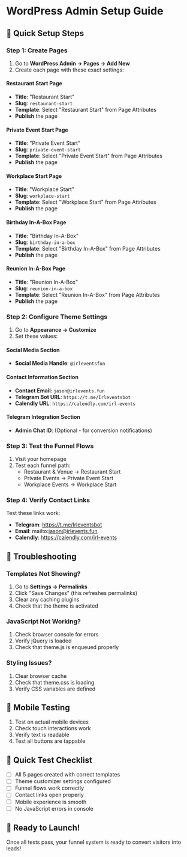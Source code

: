 # WordPress Admin Setup Guide

## 🚀 Quick Setup Steps

### Step 1: Create Pages
1. Go to **WordPress Admin → Pages → Add New**
2. Create each page with these exact settings:

#### Restaurant Start Page
- **Title**: "Restaurant Start"
- **Slug**: `restaurant-start`
- **Template**: Select "Restaurant Start" from Page Attributes
- **Publish** the page

#### Private Event Start Page
- **Title**: "Private Event Start"
- **Slug**: `private-event-start`
- **Template**: Select "Private Event Start" from Page Attributes
- **Publish** the page

#### Workplace Start Page
- **Title**: "Workplace Start"
- **Slug**: `workplace-start`
- **Template**: Select "Workplace Start" from Page Attributes
- **Publish** the page

#### Birthday In-A-Box Page
- **Title**: "Birthday In-A-Box"
- **Slug**: `birthday-in-a-box`
- **Template**: Select "Birthday In-A-Box" from Page Attributes
- **Publish** the page

#### Reunion In-A-Box Page
- **Title**: "Reunion In-A-Box"
- **Slug**: `reunion-in-a-box`
- **Template**: Select "Reunion In-A-Box" from Page Attributes
- **Publish** the page

### Step 2: Configure Theme Settings
1. Go to **Appearance → Customize**
2. Set these values:

#### Social Media Section
- **Social Media Handle**: `@irleventsfun`

#### Contact Information Section
- **Contact Email**: `jason@irlevents.fun`
- **Telegram Bot URL**: `https://t.me/Irleventsbot`
- **Calendly URL**: `https://calendly.com/irl-events`

#### Telegram Integration Section
- **Admin Chat ID**: (Optional - for conversion notifications)

### Step 3: Test the Funnel Flows
1. Visit your homepage
2. Test each funnel path:
   - Restaurant & Venue → Restaurant Start
   - Private Events → Private Event Start
   - Workplace Events → Workplace Start

### Step 4: Verify Contact Links
Test these links work:
- **Telegram**: https://t.me/Irleventsbot
- **Email**: mailto:jason@irlevents.fun
- **Calendly**: https://calendly.com/irl-events

## 🔧 Troubleshooting

### Templates Not Showing?
1. Go to **Settings → Permalinks**
2. Click "Save Changes" (this refreshes permalinks)
3. Clear any caching plugins
4. Check that the theme is activated

### JavaScript Not Working?
1. Check browser console for errors
2. Verify jQuery is loaded
3. Check that theme.js is enqueued properly

### Styling Issues?
1. Clear browser cache
2. Check that theme.css is loading
3. Verify CSS variables are defined

## 📱 Mobile Testing
1. Test on actual mobile devices
2. Check touch interactions work
3. Verify text is readable
4. Test all buttons are tappable

## 🎯 Quick Test Checklist
- [ ] All 5 pages created with correct templates
- [ ] Theme customizer settings configured
- [ ] Funnel flows work correctly
- [ ] Contact links open properly
- [ ] Mobile experience is smooth
- [ ] No JavaScript errors in console

## 🚀 Ready to Launch!
Once all tests pass, your funnel system is ready to convert visitors into leads! 